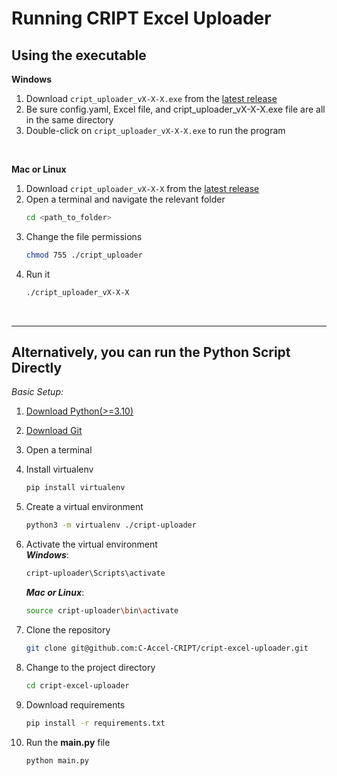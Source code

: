 # Running CRIPT <span style="color: var(--excel-light-color)">Excel</span> Uploader

## Using the executable

**Windows**

1. Download <code>cript_uploader_vX-X-X.exe</code> from
   the [latest release](https://github.com/C-Accel-CRIPT/cript-excel-uploader/releases)
2. Be sure config.yaml, Excel file, and cript_uploader_vX-X-X.exe file are all in the same directory
3. Double-click on <code>cript_uploader_vX-X-X.exe</code> to run the program

<br>

[//]: # (TODO change this away from terminal and more towards clicking on GUI)
**Mac or Linux**

1. Download <code>cript_uploader_vX-X-X</code> from
   the [latest release](https://github.com/C-Accel-CRIPT/cript-excel-uploader/releases)
2. Open a terminal and navigate the relevant folder
      ```bash
   cd <path_to_folder>
   ```
3. Change the file permissions
     ```bash
     chmod 755 ./cript_uploader
     ```
4. Run it
     ```bash
     ./cript_uploader_vX-X-X
     ```

<br>

---

## Alternatively, you can run the Python Script Directly

_Basic Setup:_

1. [Download Python(>=3.10)](https://www.python.org/)

2. [Download Git](https://git-scm.com/downloads)

3. Open a terminal

4. Install virtualenv
   ```bash
   pip install virtualenv
   ```

5. Create a virtual environment
   ```bash
   python3 -m virtualenv ./cript-uploader
   ```

6. Activate the virtual environment  
   **_Windows_**:
   ```bash
   cript-uploader\Scripts\activate
   ```    
   **_Mac or Linux_**:
   ```bash
   source cript-uploader\bin\activate
   ```

7. Clone the repository
   ```bash
   git clone git@github.com:C-Accel-CRIPT/cript-excel-uploader.git
   ```

8. Change to the project directory
   ```bash
   cd cript-excel-uploader
   ```

9. Download requirements
   ```bash
   pip install -r requirements.txt
   ```

10. Run the **main.py** file
    ```bash
    python main.py
    ```

<br>
